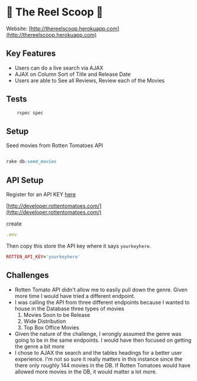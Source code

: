 :movie_camera: The Reel Scoop :movie_camera:
==============

Website: [http://thereelscoop.herokuapp.com](http://thereelscoop.herokuapp.com)
 

Key Features
------------
  * Users can do a live search via AJAX
  * AJAX on Column Sort of Title and Release Date
  * Users are able to See all Reviews, Review each of the Movies

Tests
-----

```sh
	rspec spec
```

Setup
-----

Seed movies from Rotten Tomatoes API

```ruby

rake db:seed_movies

```

API Setup
------
Register for an API KEY [here](http://developer.rottentomatoes.com/)

[http://developer.rottentomatoes.com/](http://developer.rottentomatoes.com/)

create 

``` ruby
.env

```

Then copy this store the API key where it says `yourkeyhere`.

```ruby
ROTTEN_API_KEY='yourkeyhere'
```

Challenges
----------
* Rotten Tomato API didn't allow me to easily pull down the genre.  Given more time I would have tried a different endpoint.  
* I was calling the API from three different endpoints because I wanted to house in the Database three types of movies
    1. Movies Soon to be Release
    2. Wide Distribution
    3. Top Box Office Movies
* Given the nature of the challenge, I wrongly assumed the genre was going to be in the same endpoints.  I would have then focused on getting the genre a bit more
* I chose to AJAX the search and the tables headings for a better user experience.  I'm not so sure it really matters in this instance since the there only roughly 144 movies in the DB.  If Rotten Tomatoes would have allowed more movies in the DB, it would matter a lot more.